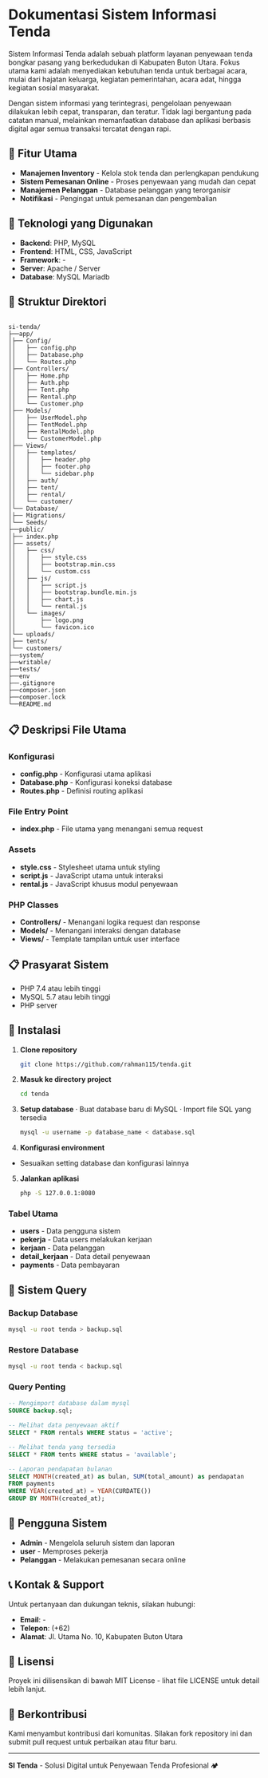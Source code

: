 # Dokumentasi Sistem Informasi Tenda

Sistem Informasi Tenda adalah sebuah platform layanan penyewaan tenda bongkar pasang yang berkedudukan di Kabupaten Buton Utara. Fokus utama kami adalah menyediakan kebutuhan tenda untuk berbagai acara, mulai dari hajatan keluarga, kegiatan pemerintahan, acara adat, hingga kegiatan sosial masyarakat.

Dengan sistem informasi yang terintegrasi, pengelolaan penyewaan dilakukan lebih cepat, transparan, dan teratur. Tidak lagi bergantung pada catatan manual, melainkan memanfaatkan database dan aplikasi berbasis digital agar semua transaksi tercatat dengan rapi.

## 🎯 Fitur Utama

- **Manajemen Inventory** - Kelola stok tenda dan perlengkapan pendukung
- **Sistem Pemesanan Online** - Proses penyewaan yang mudah dan cepat
- **Manajemen Pelanggan** - Database pelanggan yang terorganisir
- **Notifikasi** - Pengingat untuk pemesanan dan pengembalian

## 🚀 Teknologi yang Digunakan

- **Backend**: PHP, MySQL
- **Frontend**: HTML, CSS, JavaScript
- **Framework**: -
- **Server**: Apache / Server
- **Database**: MySQL Mariadb

## 📁 Struktur Direktori

```

si-tenda/
├──app/
│├── Config/
││   ├── config.php
││   ├── Database.php
││   └── Routes.php
│├── Controllers/
││   ├── Home.php
││   ├── Auth.php
││   ├── Tent.php
││   ├── Rental.php
││   └── Customer.php
│├── Models/
││   ├── UserModel.php
││   ├── TentModel.php
││   ├── RentalModel.php
││   └── CustomerModel.php
│├── Views/
││   ├── templates/
││   │   ├── header.php
││   │   ├── footer.php
││   │   └── sidebar.php
││   ├── auth/
││   ├── tent/
││   ├── rental/
││   └── customer/
│└── Database/
│├── Migrations/
│└── Seeds/
├──public/
│├── index.php
│├── assets/
││   ├── css/
││   │   ├── style.css
││   │   ├── bootstrap.min.css
││   │   └── custom.css
││   ├── js/
││   │   ├── script.js
││   │   ├── bootstrap.bundle.min.js
││   │   ├── chart.js
││   │   └── rental.js
││   └── images/
││       ├── logo.png
││       └── favicon.ico
│└── uploads/
│├── tents/
│└── customers/
├──system/
├──writable/
├──tests/
├──env
├──.gitignore
├──composer.json
├──composer.lock
└──README.md

```

## 📋 Deskripsi File Utama

### Konfigurasi
- **config.php** - Konfigurasi utama aplikasi
- **Database.php** - Konfigurasi koneksi database
- **Routes.php** - Definisi routing aplikasi

### File Entry Point
- **index.php** - File utama yang menangani semua request

### Assets
- **style.css** - Stylesheet utama untuk styling
- **script.js** - JavaScript utama untuk interaksi
- **rental.js** - JavaScript khusus modul penyewaan

### PHP Classes
- **Controllers/** - Menangani logika request dan response
- **Models/** - Menangani interaksi dengan database
- **Views/** - Template tampilan untuk user interface


## 📋 Prasyarat Sistem

- PHP 7.4 atau lebih tinggi
- MySQL 5.7 atau lebih tinggi
- PHP server

## 🔧 Instalasi

1. **Clone repository**
   ```bash
   git clone https://github.com/rahman115/tenda.git
   ```
2. **Masuk ke directory project**
   ```bash
   cd tenda
   ```
3. **Setup database**
   · Buat database baru di MySQL
   · Import file SQL yang tersedia
   ```bash
   mysql -u username -p database_name < database.sql
   ```
4. **Konfigurasi environment**
- Sesuaikan setting database dan konfigurasi lainnya
5. **Jalankan aplikasi**
   ```bash
   php -S 127.0.0.1:8080
   ```

### Tabel Utama

- **users** - Data pengguna sistem
- **pekerja** - Data users melakukan kerjaan
- **kerjaan** - Data pelanggan
- **detail_kerjaan** - Data detail penyewaan
- **payments** - Data pembayaran


## 🔄 Sistem Query

### Backup Database

```bash
mysql -u root tenda > backup.sql
```

### Restore Database

```bash
mysql -u root tenda < backup.sql
```

### Query Penting

```sql
-- Mengimport database dalam mysql
SOURCE backup.sql;

-- Melihat data penyewaan aktif
SELECT * FROM rentals WHERE status = 'active';

-- Melihat tenda yang tersedia
SELECT * FROM tents WHERE status = 'available';

-- Laporan pendapatan bulanan
SELECT MONTH(created_at) as bulan, SUM(total_amount) as pendapatan 
FROM payments 
WHERE YEAR(created_at) = YEAR(CURDATE()) 
GROUP BY MONTH(created_at);
```

## 👥 Pengguna Sistem

- **Admin** - Mengelola seluruh sistem dan laporan
- **user** - Memproses pekerja
- **Pelanggan** - Melakukan pemesanan secara online

## 📞 Kontak & Support

Untuk pertanyaan dan dukungan teknis, silakan hubungi:

- **Email**: -
- **Telepon**: (+62) 
- **Alamat**: Jl. Utama No. 10, Kabupaten Buton Utara

## 📄 Lisensi

Proyek ini dilisensikan di bawah MIT License - lihat file LICENSE untuk detail lebih lanjut.

## 🤝 Berkontribusi

Kami menyambut kontribusi dari komunitas. Silakan fork repository ini dan submit pull request untuk perbaikan atau fitur baru.

---

**SI Tenda** - Solusi Digital untuk Penyewaan Tenda Profesional 🏕️
